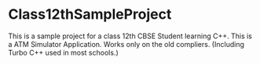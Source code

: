 # Class12thSampleProject
This is a sample project for a class 12th CBSE Student learning C++.
This is a ATM Simulator Application.
Works only on the old compliers. (Including Turbo C++ used in most schools.)